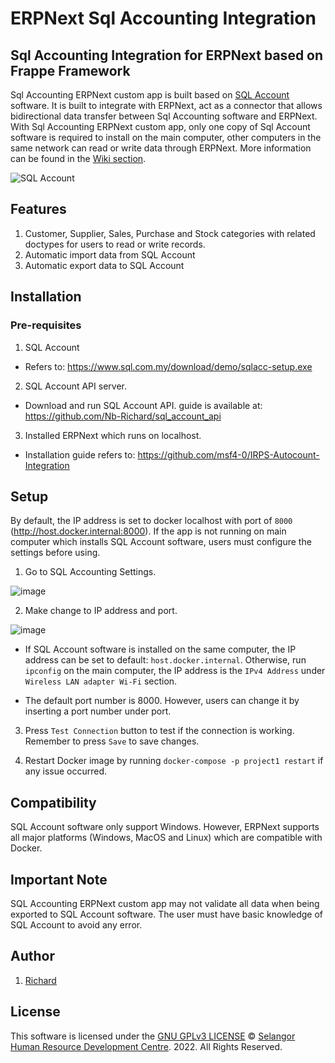 # ERPNext Sql Accounting Integration


## Sql Accounting Integration for ERPNext based on Frappe Framework
Sql Accounting ERPNext custom app is built based on [SQL Account](https://www.sql.com.my/accounting-software) software. It is built to integrate with ERPNext, act as a connector that allows bidirectional data transfer between Sql Accounting software and ERPNext. With Sql Accounting ERPNext custom app, only one copy of Sql Account software is required to install on the main computer, other computers in the same network can read or write data through ERPNext. More information can be found in the [Wiki section](https://wiki.sql.com.my/wiki/SQL_Accounting_Linking).

![SQL Account](images/pic1.png)

## Features
1. Customer, Supplier, Sales, Purchase and Stock categories with related doctypes for users to read or write records.
2. Automatic import data from SQL Account 
3. Automatic export data to SQL Account


## Installation

### Pre-requisites
1. SQL Account

- Refers to: https://www.sql.com.my/download/demo/sqlacc-setup.exe

2. SQL Account API server.

- Download and run SQL Account API. guide is available at: https://github.com/Nb-Richard/sql_account_api

3. Installed ERPNext which runs on localhost. 

- Installation guide refers to: https://github.com/msf4-0/IRPS-Autocount-Integration

## Setup
By default, the IP address is set to docker localhost with port of `8000` (http://host.docker.internal:8000). If the app is not running on main computer which installs SQL Account software, users must configure the settings before using.

1. Go to SQL Accounting Settings.

![image](images/pic2.png)

2. Make change to IP address and port.

![image](images/settings.png)

- If SQL Account software is installed on the same computer, the IP address can be set to default: `host.docker.internal`. Otherwise, run `ipconfig` on the main computer, the IP address is the `IPv4 Address` under `Wireless LAN adapter Wi-Fi` section.

- The default port number is 8000. However, users can change it by inserting a port number under port. 

3. Press `Test Connection` button to test if the connection is working. Remember to press `Save` to save changes.

4. Restart Docker image by running `docker-compose -p project1 restart` if any issue occurred. 


## Compatibility
SQL Account software only support Windows. However, ERPNext supports all major platforms (Windows, MacOS and Linux) which are compatible with Docker. 


## Important Note
SQL Accounting ERPNext custom app may not validate all data when being exported to SQL Account software. The user must have basic knowledge of SQL Account to avoid any error. 

## Author
1. [Richard](https://github.com/Nb-Richard)

## License
This software is licensed under the [GNU GPLv3 LICENSE](/LICENSE) © [Selangor Human Resource Development Centre](http://www.shrdc.org.my/). 2022.  All Rights Reserved.
